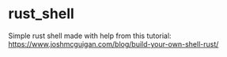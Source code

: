 # rust_shell
Simple rust shell made with help from this tutorial: https://www.joshmcguigan.com/blog/build-your-own-shell-rust/
